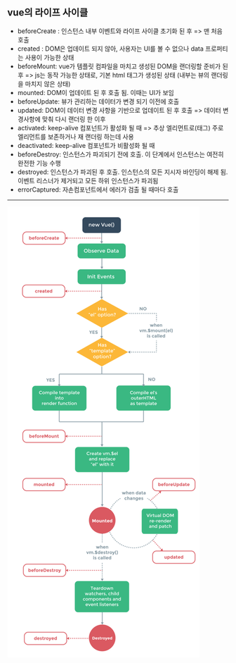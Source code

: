 vue의 라이프 사이클
-
* beforeCreate : 인스턴스 내부 이벤트와 라이프 사이클 초기화 된 후 => 맨 처음 호출  
* created : DOM은 업데이트 되지 않아, 사용자는 UI를 볼 수 없으나 data 프로퍼티는 사용이 가능한 상태  
* beforeMount: vue가 템플릿 컴파일을 마치고 생성된 DOM을 랜더링할 준비가 된 후 => js는 동작 가능한 상태로, 기본 html 태그가 생성된 상태 (내부는 뷰의 랜더링을 마치지 않은 상태)  
* mounted: DOM이 업데이트 된 후 호출 됨. 이때는 UI가 보임
* beforeUpdate: 뷰가 관리하는 데이터가 변경 되기 이전에 호출 
* updated: DOM이 데이터 변경 사항을 기반으로 업데이트 된 후 호출 => 데이터 변경사항에 맞춰 다시 랜더링 한 이후
* activated: keep-alive 컴포넌트가 활성화 될 때 => 추상 엘리먼트로(태그) 주로 엘리먼트를 보존하거나 재 랜더링 하는데 사용
* deactivated: keep-alive 컴포넌트가 비활성화 될 때
* beforeDestroy: 인스턴스가 파괴되기 전에 호출. 이 단계에서 인스턴스는 여전히 완전한 기능 수행
* destroyed: 인스턴스가 파괴된 후 호출. 인스턴스의 모든 지시자 바인딩이 해제 됨. 이벤트 리스너가 제거되고 모든 하위 인스턴스가 파괴됨
* errorCaptured: 자손컴포넌트에서 에러가 검출 될 때마다 호출
---
![lifecycle](./resources/vueLifecycle.png)